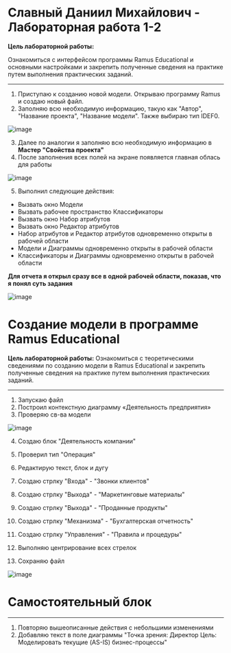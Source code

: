 # Славный Даниил Михайлович - Лабораторная работа 1-2

**Цель лабораторной работы:** 

Ознакомиться с интерфейсом программы Ramus Educational и основными настройками и закрепить полученные сведения на практике путем выполнения практических заданий.

****

1. Приступаю к созданию новой модели. Открываю программу Ramus и создаю новый файл.
2. Заполняю всю необходимую информацию, такую как "Автор", "Название проекта", "Название модели". Также выбираю тип IDEF0.

![image](https://github.com/user-attachments/assets/9bb9eecc-fd0e-48ab-9950-0e6ffebdb002)


3. Далее по аналогии я заполняю всю необходимую информацию в **Мастер "Свойства проекта"**
4. После заполнения всех полей на экране появляется главная облась для работы

![image](https://github.com/user-attachments/assets/0811032e-a1f4-459f-86a7-46895f92918b)

5. Выполнил следующие действия:
  * Вызвать окно Модели
  * Вызвать рабочее пространство Классификаторы
  * Вызвать окно Набор атрибутов
  * Вызвать окно Редактор атрибутов
  * Набор атрибутов и Редактор атрибутов одновременно открыты в рабочей области 
  * Модели и Диаграммы одновременно открыты в рабочей области
  * Классификаторы и Диаграммы одновременно открыты в рабочей области
    
 **Для отчета я открыл сразу все в одной рабочей области, показав, что я понял суть задания**

![image](https://github.com/user-attachments/assets/f198944b-25a4-44fa-9e87-c7f7e3ee36ab)

# Создание модели в программе Ramus Educational

**Цель лабораторной работы:**
Ознакомиться с теоретическими сведениями по созданию модели в Ramus Educational и закрепить полученные сведения на практике путем выполнения практических заданий.

****

1. Запускаю файл
2. Построил контекстную диаграмму «Деятельность предприятия»
3. Проверяю св-ва модели

![image](https://github.com/user-attachments/assets/3578f332-7dba-4cda-bd89-17fd98c80cea)

4. Создаю блок "Деятельность компании"
5. Проверил тип "Операция"
6. Редактирую текст, блок и дугу
  
7. Создаю стрлку "Входа" - "Звонки клиентов"
8. Создаю стрлку "Выхода" - "Маркетинговые материалы"
9. Создаю стрлку "Выхода" - "Проданные продукты"
10. Создаю стрлку "Механизма" - "Бухгалтерская отчетность"
11. Создаю стрлку "Управления" - "Правила и процедуры"
12. Выполняю центрирование всех стрелок
13. Сохраняю файл

![image](https://github.com/user-attachments/assets/5a089db2-d4bf-42e8-8d16-7edfc7e1c765)

# Самостоятельный блок

****

1. Повторяю вышеописанные действия с небольшими изменениями 
2. Добавляю текст в поле диаграммы "Точка зрения: Директор Цель: Моделировать текущие (AS-IS) бизнес-процессы"

